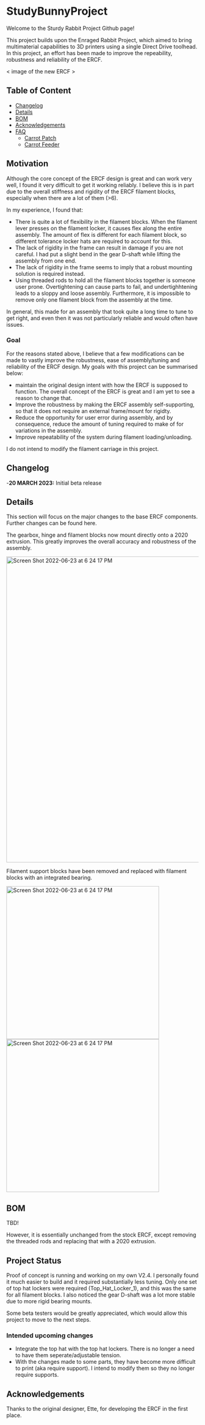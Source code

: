 
# StudyBunnyProject

Welcome to the Sturdy Rabbit Project Github page!

This project builds upon the Enraged Rabbit Project, which aimed to bring multimaterial capabilities to 3D printers using a single Direct Drive toolhead. In this project, an effort has been made to improve the repeability, robustness and reliability of the ERCF.

< image of the new ERCF >

## Table of Content
- [Changelog](#changelog)
- [Details](#details)
- [BOM](#bom)
- [Acknowledgements](#acknowledgements)
- [FAQ](https://github.com/EtteGit/EnragedRabbitProject/tree/main/Documentation/FAQ)
  - [Carrot Patch](https://github.com/EtteGit/EnragedRabbitProject/blob/main/Documentation/FAQ/FAQ_ERCP.md)
  - [Carrot Feeder](https://github.com/EtteGit/EnragedRabbitProject/blob/main/Documentation/FAQ/FAQ_ERCF.md)
 

## Motivation

Although the core concept of the ERCF design is great and can work very well, I found it very difficult to get it working reliably. I believe this is in part due to the overall stiffness and rigidity of the ERCF filament blocks, especially when there are a lot of them (>6).

In my experience, I found that:
- There is quite a lot of flexibility in the filament blocks. When the filament lever presses on the filament locker, it causes flex along the entire assembly. The amount of flex is different for each filament block, so different tolerance locker hats are required to account for this.
- The lack of rigidity in the frame can result in damage if you are not careful. I had put a slight bend in the gear D-shaft while lifting the assembly from one end.
- The lack of rigidity in the frame seems to imply that a robust mounting solution is required instead.
- Using threaded rods to hold all the filament blocks together is someone user prone. Overtightening can cause parts to fail, and undertighhtening leads to a sloppy and loose assembly. Furthermore, it is impossible to remove only one filament block from the assembly at the time.

In general, this made for an assembly that took quite a long time to tune to get right, and even then it was not particularly reliable and would often have issues.

### Goal

For the reasons stated above, I believe that a few modifications can be made to vastly improve the robustness, ease of assembly/tuning and reliability of the ERCF design. 
My goals with this project can be summarised below:

- maintain the original design intent with how the ERCF is supposed to function. The overall concept of the ERCF is great and I am yet to see a reason to change that.
- Improve the robustness by making the ERCF assembly self-supporting, so that it does not require an external frame/mount for rigidty.
- Reduce the opportunity for user error during assembly, and by consequence, reduce the amount of tuning required to make of for variations in the assembly.
- Improve repeatability of the system during filament loading/unloading.

I do not intend to modify the filament carriage in this project.

## Changelog

-**20 MARCH 2023:** Initial beta release

## Details

This section will focus on the major changes to the base ERCF components. Further changes can be found here.

The gearbox, hinge and filament blocks now mount directly onto a 2020 extrusion. This greatly improves the overall accuracy and robustness of the assembly.

<img width="800" alt="Screen Shot 2022-06-23 at 6 24 17 PM" src="https://user-images.githubusercontent.com/12782053/226225720-cfacdb08-269f-4be1-810b-a93ab9154093.png">

Filament support blocks have been removed and replaced with filament blocks with an integrated bearing.

<img height="400" alt="Screen Shot 2022-06-23 at 6 24 17 PM" src="https://user-images.githubusercontent.com/12782053/226225330-064feb2d-c447-4527-8a9c-337875b22342.png"> <img height="400" alt="Screen Shot 2022-06-23 at 6 24 17 PM" src="https://user-images.githubusercontent.com/12782053/226225318-3eb1578d-2ed4-42f6-931a-641c32d659ee.png">
 
## BOM

TBD!

However, it is essentially unchanged from the stock ERCF, except removing the threaded rods and replacing that with a 2020 extrusion.

## Project Status

Proof of concept is running and working on my own V2.4. I personally found it much easier to build and it required substantially less tuning. Only one set of top hat lockers were required (Top_Hat_Locker_1), and this was the same for all filament blocks. I also noticed the gear D-shaft was a lot more stable due to more rigid bearing mounts. 

Some beta testers would be greatly appreciated, which would allow this project to move to the next steps.

### Intended upcoming changes

- Integrate the top hat with the top hat lockers. There is no longer a need to have them seperate/adjustable tension.
- With the changes made to some parts, they have become more difficult to print (aka require support). I intend to modify them so they no longer require supports.
 
## Acknowledgements

Thanks to the original designer, Ette, for developing the ERCF in the first place.

